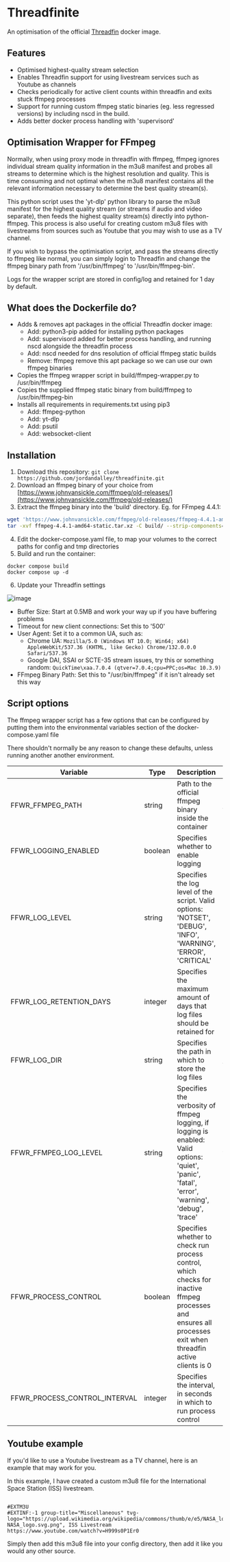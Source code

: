 # Threadfinite
An optimisation of the official [Threadfin](https://github.com/Threadfin/Threadfin) docker image.

## Features

- Optimised highest-quality stream selection
- Enables Threadfin support for using livestream services such as Youtube as channels
- Checks periodically for active client counts within threadfin and exits stuck ffmpeg processes
- Support for running custom ffmpeg static binaries (eg. less regressed versions) by including nscd in the build.
- Adds better docker process handling with 'supervisord'

## Optimisation Wrapper for FFmpeg

Normally, when using proxy mode in threadfin with ffmpeg, ffmpeg ignores individual stream quality information in the m3u8 manifest and probes all streams to determine which is the highest resolution and quality. This is time consuming and not optimal when the m3u8 manifest contains all the relevant information necessary to determine the best quality stream(s).

This python script uses the 'yt-dlp' python library to parse the m3u8 manifest for the highest quality stream (or streams if audio and video separate), then feeds the highest quality stream(s) directly into python-ffmpeg. This process is also useful for creating custom m3u8 files with livestreams from sources such as Youtube that you may wish to use as a TV channel.

If you wish to bypass the optimisation script, and pass the streams directly to ffmpeg like normal, you can simply login to Threadfin and change the ffmpeg binary path from '/usr/bin/ffmpeg' to '/usr/bin/ffmpeg-bin'.

Logs for the wrapper script are stored in config/log and retained for 1 day by default.

## What does the Dockerfile do?

- Adds & removes apt packages in the official Threadfin docker image:
  - Add: python3-pip added for installing python packages
  - Add: supervisord added for better process handling, and running nscd alongside the threadfin process
  - Add: nscd needed for dns resolution of official ffmpeg static builds
  - Remove: ffmpeg remove this apt package so we can use our own ffmpeg binaries
- Copies the ffmpeg wrapper script in build/ffmpeg-wrapper.py to /usr/bin/ffmpeg
- Copies the supplied ffmpeg static binary from build/ffmpeg to /usr/bin/ffmpeg-bin
- Installs all requirements in requirements.txt using pip3
  - Add: ffmpeg-python
  - Add: yt-dlp
  - Add: psutil
  - Add: websocket-client

## Installation

1. Download this repository: ```git clone https://github.com/jordandalley/threadfinite.git```
3. Download an ffmpeg binary of your choice from [https://www.johnvansickle.com/ffmpeg/old-releases/](https://www.johnvansickle.com/ffmpeg/old-releases/)
4. Extract the ffmpeg binary into the 'build' directory. Eg. for FFmpeg 4.4.1:
```bash
wget 'https://www.johnvansickle.com/ffmpeg/old-releases/ffmpeg-4.4.1-amd64-static.tar.xz'
tar -xvf ffmpeg-4.4.1-amd64-static.tar.xz -C build/ --strip-components=1 --wildcards '*/ffmpeg'
```
4. Edit the docker-compose.yaml file, to map your volumes to the correct paths for config and tmp directories
5. Build and run the container:
```
docker compose build
docker compose up -d
```
6. Update your Threadfin settings

![image](https://github.com/user-attachments/assets/bdfae0b5-0ac8-418e-b51d-57b489b3a1c9)

  - Buffer Size: Start at 0.5MB and work your way up if you have buffering problems
  - Timeout for new client connections: Set this to '500'
  - User Agent: Set it to a common UA, such as:
     - Chrome UA: ```Mozilla/5.0 (Windows NT 10.0; Win64; x64) AppleWebKit/537.36 (KHTML, like Gecko) Chrome/132.0.0.0 Safari/537.36```
     - Google DAI, SSAI or SCTE-35 stream issues, try this or something random: ```QuickTime\xaa.7.0.4 (qtver=7.0.4;cpu=PPC;os=Mac 10.3.9)```
  - FFmpeg Binary Path: Set this to "/usr/bin/ffmpeg" if it isn't already set this way


## Script options

The ffmpeg wrapper script has a few options that can be configured by putting them into the environmental variables section of the docker-compose.yaml file

There shouldn't normally be any reason to change these defaults, unless running another another environment.

| Variable | Type | Description | Default |
| --- | --- | --- | --- | 
| FFWR_FFMPEG_PATH | string | Path to the official ffmpeg binary inside the container | /usr/bin/ffmpeg-bin |
| FFWR_LOGGING_ENABLED | boolean | Specifies whether to enable logging | True |
| FFWR_LOG_LEVEL | string | Specifies the log level of the script. Valid options: 'NOTSET', 'DEBUG', 'INFO', 'WARNING', 'ERROR', 'CRITICAL' | INFO |
| FFWR_LOG_RETENTION_DAYS | integer | Specifies the maximum amount of days that log files should be retained for | 1 |
| FFWR_LOG_DIR | string | Specifies the path in which to store the log files | /home/threadfin/conf/log |
| FFWR_FFMPEG_LOG_LEVEL | string | Specifies the verbosity of ffmpeg logging, if logging is enabled: Valid options: 'quiet', 'panic', 'fatal', 'error', 'warning', 'debug', 'trace' | verbose |
| FFWR_PROCESS_CONTROL | boolean | Specifies whether to check run process control, which checks for inactive ffmpeg processes and ensures all processes exit when threadfin active clients is 0 | True |
| FFWR_PROCESS_CONTROL_INTERVAL | integer | Specifies the interval, in seconds in which to run process control | 60 |

## Youtube example

If you'd like to use a Youtube livestream as a TV channel, here is an example that may work for you.

In this example, I have created a custom m3u8 file for the International Space Station (ISS) livestream.

```iss-channel.m3u8

#EXTM3U
#EXTINF:-1 group-title="Miscellaneous" tvg-logo="https://upload.wikimedia.org/wikipedia/commons/thumb/e/e5/NASA_logo.svg/918px-NASA_logo.svg.png", ISS Livestream
https://www.youtube.com/watch?v=H999s0P1Er0
```

Simply then add this m3u8 file into your config directory, then add it like you would any other source.

